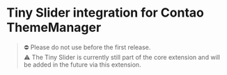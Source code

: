 # Tiny Slider integration for Contao ThemeManager
> ⛔ Please do not use before the first release.<br/>
> ⚠ The Tiny Slider is currently still part of the core extension and will be added in the future via this extension.
